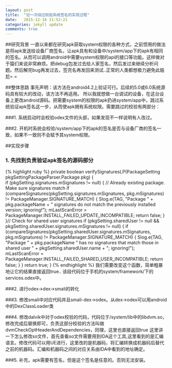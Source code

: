 ```yaml
---
layout: post
title:  "记一次绕过校验系统签名的实现过程"
date:   2015-12-16 11:52:21
categories: jekyll update
comments: true
---
```

##研究背景
一直以来都在研究apk获取system权限的各种方式，之前惯用的做法是将apk发送给设备厂商签名，让apk具有和设备中/system/app下的apk有相同的签名。从而可以调用android中需要system权限的api的接口等功能。这样做对于猿们来说非常麻烦。把debug包发过去给人家签名，然后发过来继续分析问题。然后解完bug再发过去，签完名再发回来测试..正常的人类都想极力避免此尴尬= =
<!--break-->

##整体思路
事先声明：该方法在android4.2上验证可行。后续的5.0或6.0系统源码具有较大的改动，该方法不再适用。 所以我就想做一台调试的设备，在这台设备上更改android源码。把需要system的权限的apk扔进system/app中，跳过系统验证apk签名这一步，从而使apk拥有系统权限。需要跳过的校验有两部分：

###1. 系统启动时会校验odex文件的头部，如果发现不一样说明有人改过。

###2. 开机时系统会校验/system/app下的apk的签名是否与设备厂商的签名一致，如果不一致则不会赋予其system权限。

##实现步骤

### 1. 先找到负责验证apk签名的源码部分

{% highlight ruby %}
private boolean verifySignaturesLP(PackageSetting pkgSettingPackageParser.Package pkg) {    
    if (pkgSetting.signatures.mSignatures != null) {
        // Already existing package. Make sure signatures match
        if (compareSignatures(pkgSetting.signatures.mSignatures, pkg.mSignatures) != PackageManager.SIGNATURE_MATCH) {
            Slog.e(TAG, "Package " + pkg.packageName
            + " signatures do not match the previously installed version; ignoring!");
            mLastScanError = PackageManager.INSTALL_FAILED_UPDATE_INCOMPATIBLE;
            return false;
        }
    }// Check for shared user signatures
    if (pkgSetting.sharedUser != null && pkgSetting.sharedUser.signatures.mSignatures != null) {
        if (compareSignatures(pkgSetting.sharedUser.signatures.mSignatures, pkg.mSignatures) != PackageManager.SIGNATURE_MATCH) {
            Slog.e(TAG, "Package " + pkg.packageName " has no signatures that match those in shared user " + pkgSetting.sharedUser.name + "; ignoring!");
            mLastScanError = PackageManager.INSTALL_FAILED_SHARED_USER_INCOMPATIBLE;
            return false;
        }
    }
    return true;
}
{% endhighlight %}
我们需要改变这个函数，简单粗暴地让它的结果直接返回true.. 该段代码位于手机的system/framework/下的services.odex中。

###2. 进行odex->dex->smali的转化

###3. 修改smali中对应代码并且smali-dex->odex。从dex->odex可以用android中的DexClassLoader类

###4. 修改dalvik中对于odex校验的代码，代码位于/system/lib中的libdvm.so，修改完成后替换即可，负责这部分校验的方法叫做dvmCheckOptHeaderAndDependencies，同理，这里也直接返回true
这里讲一下怎么修改so文件，首先查看so文件需要用到IDA这个工具,这里看到的是汇编语言。修改代码可以用UE进行，这里改的是机器码，将汇编转换成机器码后替代之前的机器码。汇编和机器码之间的对应关系由IDA中看到的地址确定。
 
###5. 补充，apk需要有签名，但是这个签名是任意的。否则无法安装。
